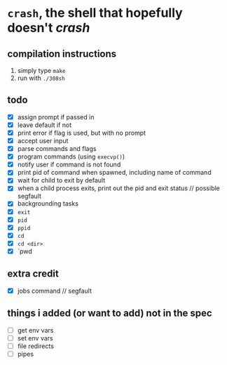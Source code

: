 # `crash`, the shell that hopefully doesn't _crash_

## compilation instructions

1. simply type `make`
2. run with `./308sh`

## todo

- [x] assign prompt if passed in
- [x] leave default if not
- [x] print error if flag is used, but with no prompt
- [x] accept user input
- [x] parse commands and flags
- [x] program commands (using `execvp()`)
- [x] notify user if command is not found
- [x] print pid of command when spawned, including name of command
- [x] wait for child to exit by default
- [x] when a child process exits, print out the pid and exit status // possible segfault
- [x] backgrounding tasks
- [x] `exit`
- [x] `pid`
- [x] `ppid`
- [x] `cd`
- [x] `cd <dir>`
- [x] `pwd

## extra credit

- [x] jobs command // segfault

## things i added (or want to add) not in the spec

- [ ] get env vars
- [ ] set env vars
- [ ] file redirects
- [ ] pipes

